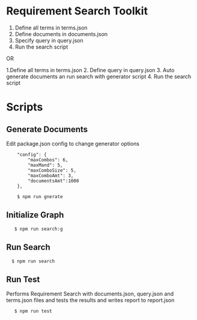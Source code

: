 # Requirement Search Toolkit

 1. Define all terms in terms.json
 2. Define documents in documents.json
 3. Specify query in query.json
 4. Run the search script

 OR

 1.Define all terms in terms.json
 2. Define query in query.json
 3. Auto generate documents an run search with generator script
 4. Run the search script

# Scripts

## Generate Documents

Edit package.json config to change generator options
```
	"config": {
		"maxCombos": 6,
		"maxMand": 5,
		"maxComboSize": 5,
		"maxComboAmt": 3,
		"documentsAmt":1000
	},
```
```
    $ npm run gnerate
```
 
 ## Initialize Graph
 ```
    $ npm run search:g
  ```
  
 
 ## Run Search
  ```
    $ npm run search
   ```
 
 ## Run Test
 Performs Requirement Search with documents.json, query.json and terms.json files and tests the results and writes report to report.json
 ```
    $ npm run test
```

